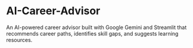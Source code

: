 # AI-Career-Advisor
An AI-powered career advisor built with Google Gemini and Streamlit that recommends career paths, identifies skill gaps, and suggests learning resources.
